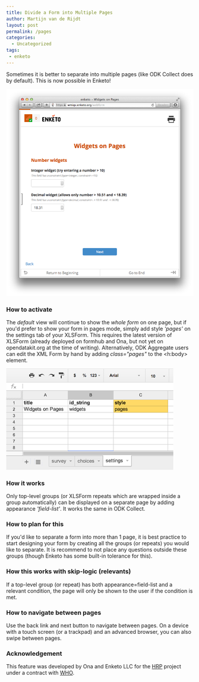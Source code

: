 ```yaml
---
title: Divide a Form into Multiple Pages
author: Martijn van de Rijdt
layout: post
permalink: /pages
categories:
  - Uncategorized
tags:
 - enketo
---
```


Sometimes it is better to separate into multiple pages (like ODK Collect does by default). This is now possible in Enketo!

[![Screenshot Enketo form in pages mode](../files/2014/03/pages-mode.png "Pages mode screenshot of Enketo form")](https://wmiqv.enketo.org/webform)

### How to activate

The _default_ view will continue to show the _whole form_ on one page, but if you'd prefer to show your form in pages mode, simply add style _'pages'_ on the settings tab of your XLSForm. This requires the latest version of XLSForm (already deployed on formhub and Ona, but not yet on opendatakit.org at the time of writing). Alternatively, ODK Aggregate users can edit the XML Form by hand by adding _class="pages"_ to the <h:body\> element.

![XLSForm Style Setting](../files/2014/03/XLSForm-style-pages.png "Style setting in XLSForm")

### How it works

Only top-level groups (or XLSForm repeats which are wrapped inside a group automatically) can be displayed on a separate page by adding appearance _'field-list'_. It works the same in ODK Collect.

### How to plan for this

If you'd like to separate a form into more than 1 page, it is best practice to start designing your form by creating all the groups (or repeats) you would like to separate. It is recommend to not place any questions outside these groups (though Enketo has some built-in tolerance for this).

### How this works with skip-logic (relevants)

If a top-level group (or repeat) has both appearance=field-list and a relevant condition, the page will only be shown to the user if the condition is met. 

### How to navigate between pages

Use the back link and next button to navigate between pages. On a device with a touch screen (or a trackpad) and an advanced browser, you can also swipe between pages. 

### Acknowledgement

This feature was developed by Ona and Enketo LLC for the [HRP](http://www.who.int/reproductivehealth/topics/mhealth/en/) project under a contract with [WHO](http://who.int). 
